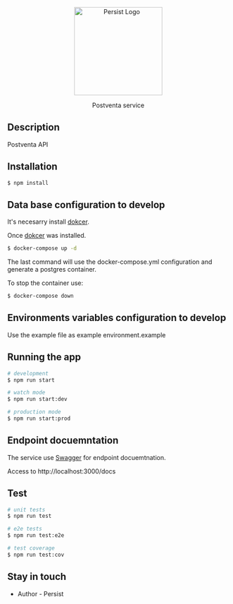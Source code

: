 <p align="center">
  <img src="https://avatars.githubusercontent.com/u/74259159?s=400&u=f78019832abe9865d4a54908c15f6ddb54ed3003&v=4" width="200" alt="Persist Logo" />
</p>

<p align="center">Postventa service</p>
    <p align="center">

## Description

Postventa API

## Installation

```bash
$ npm install
```
## Data base configuration to develop
It's necesarry install [dokcer](https://www.docker.com/).

Once [dokcer](https://www.docker.com/) was installed.

```bash
$ docker-compose up -d
```
The last command will use the docker-compose.yml configuration and generate a postgres container.

To stop the container use:
```bash
$ docker-compose down
```

## Environments variables configuration to develop
Use the example file as example environment.example

## Running the app

```bash
# development
$ npm run start

# watch mode
$ npm run start:dev

# production mode
$ npm run start:prod
```

## Endpoint docuemntation
The service use [Swagger](https://swagger.io/) for endpoint docuemtnation.

Access to http://localhost:3000/docs


## Test

```bash
# unit tests
$ npm run test

# e2e tests
$ npm run test:e2e

# test coverage
$ npm run test:cov
```

## Stay in touch

- Author - Persist
